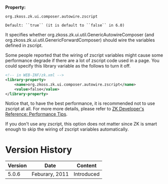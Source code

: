**Property:**

`org.zkoss.zk.ui.composer.autowire.zscript`

`Default: ``true`` (it is default to ``false`` in 6.0)`

It specifies whether
<javadoc>org.zkoss.zk.ui.util.GenericAutowireComposer</javadoc> (and
<javadoc>org.zkoss.zk.ui.util.GenericForwardComposer</javadoc>) should
wire the variables defined in zscript.

Some people reported that the wiring of zscript variables might cause
some performance degrade if there are a lot of zscript code used in a
page. You could specify this library variable as the follows to turn it
off.

``` xml
<!-- in WEB-INF/zk.xml -->
<library-property>
    <name>org.zkoss.zk.ui.composer.autowire.zscript</name>
    <value>false</value>
</library-property>
```

Notice that, to have the best performance, it is recommended not to use
zscript at all. For more more details, please refer to [ZK Developer's
Reference: Performance
Tips](ZK_Developer's_Reference/Performance_Tips/Use_Compiled_Java_Codes).

If you don't use any zscript, this option does not matter since ZK is
smart enough to skip the wiring of zscript variables automatically.

# Version History

| Version | Date           | Content    |
|---------|----------------|------------|
| 5.0.6   | Feburary, 2011 | Introduced |
